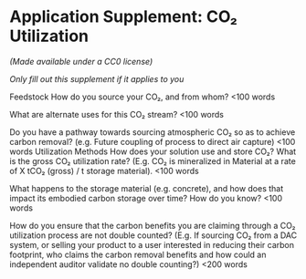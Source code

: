 # Application Supplement: CO₂ Utilization  

_(Made available under a CC0 license)_

_Only fill out this supplement if it applies to you_

Feedstock 
How do you source your CO₂, and from whom?
<100 words

What are alternate uses for this CO₂ stream?
<100 words

Do you have a pathway towards sourcing atmospheric CO₂ so as to achieve carbon removal? (e.g. Future coupling of process to direct air capture) 
<100 words
Utilization Methods 
How does your solution use and store CO₂? What is the gross CO₂ utilization rate? (E.g. CO₂ is mineralized in Material at a rate of X tCO₂ (gross) / t storage material). 
<100 words

What happens to the storage material (e.g. concrete), and how does that impact its embodied carbon storage over time? How do you know?
<100 words

How do you ensure that the carbon benefits you are claiming through a CO₂ utilization process are not double counted? (E.g. If sourcing CO₂ from a DAC system, or selling your product to a user interested in reducing their carbon footprint, who claims the carbon removal benefits and how could an independent auditor validate no double counting?)
<200 words
